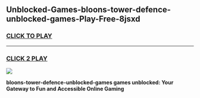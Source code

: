
## Unblocked-Games-bloons-tower-defence-unblocked-games-Play-Free-8jsxd
<h3>
<a href="https://premium76.site?title=bloons-tower-defence-unblocked-games&ref=20A">CLICK TO PLAY</a></h3>
<hr>

<h3>
<a href="https://premium76.site?title=bloons-tower-defence-unblocked-games&ref=20A">CLICK 2 PLAY</a>
  
</h3>

<a href="https://premium76.site?title=bloons-tower-defence-unblocked-games&ref=20A"><img src="https://clearcache.store/games.png"></a>


**bloons-tower-defence-unblocked-games games unblocked: Your Gateway to Fun and Accessible Online Gaming**
